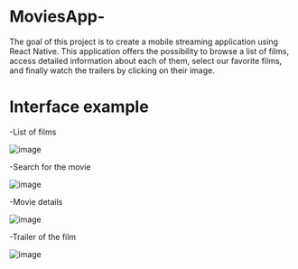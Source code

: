 # MoviesApp-

The goal of this project is to create a mobile streaming application using React Native. This application offers the possibility to browse a list of films, access detailed information about each of them, select our favorite films, and finally watch the trailers by clicking on their image.

# Interface example

-List of films

![image](https://github.com/Ennia-Fahd/MoviesApp-ReactNative/assets/92646945/58ae9eeb-81ee-47d6-9498-45b0d4c9dbac)

-Search for the movie

![image](https://github.com/Ennia-Fahd/MoviesApp-ReactNative/assets/92646945/9029ea6d-8ffa-4ac9-8886-1f681dd5c3e1)

-Movie details

![image](https://github.com/Ennia-Fahd/MoviesApp-ReactNative/assets/92646945/852244e8-e589-4558-93a7-5f4afae30f95)

-Trailer of the film

![image](https://github.com/Ennia-Fahd/MoviesApp-ReactNative/assets/92646945/113c2793-8254-4ca8-9c4d-935300e5ea7c)



